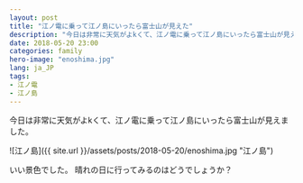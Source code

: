 ```yaml
---
layout: post
title: "江ノ電に乗って江ノ島にいったら富士山が見えた"
description: "今日は非常に天気がよkくて、江ノ電に乗って江ノ島にいったら富士山が見えました。"
date: 2018-05-20 23:00
categories: family
hero-image: "enoshima.jpg"
lang: ja_JP
tags:
- 江ノ電
- 江ノ島
---
```


今日は非常に天気がよkくて、江ノ電に乗って江ノ島にいったら富士山が見えました。

![江ノ島]({{ site.url }}/assets/posts/2018-05-20/enoshima.jpg "江ノ島")

いい景色でした。
晴れの日に行ってみるのはどうでしょうか？

